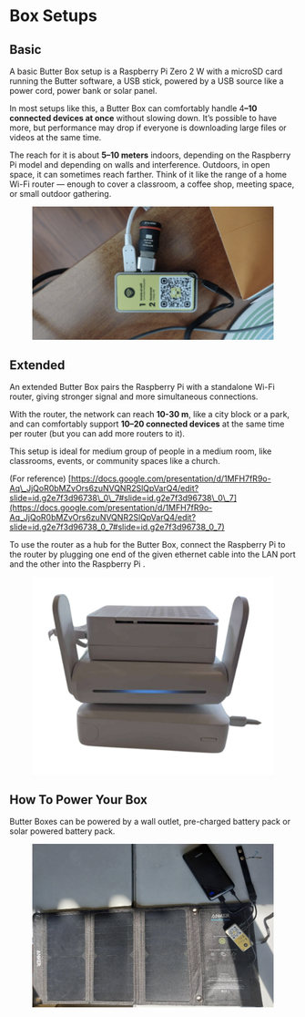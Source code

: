 # Box Setups

## Basic

A basic Butter Box setup is a Raspberry Pi Zero 2 W with a microSD card running the Butter software, a USB stick, powered by a USB source like a power cord, power bank or solar panel.

In most setups like this, a Butter Box can comfortably handle &#x34;**–10 connected devices at once** without slowing down. It’s possible to have more, but performance may drop if everyone is downloading large files or videos at the same time.

The reach for it is about **5–10 meters** indoors, depending on the Raspberry Pi model and depending on walls and interference. Outdoors, in open space, it can sometimes reach farther. Think of it like the range of a home Wi-Fi router — enough to cover a classroom, a coffee shop, meeting space, or small outdoor gathering.

<figure><img src=".gitbook/assets/Screenshot 2025-08-01 at 6.16.08 AM.png" alt=""><figcaption></figcaption></figure>



## Extended

An extended Butter Box pairs the Raspberry Pi with a standalone Wi-Fi router, giving stronger signal and more simultaneous connections.

With the router, the network can reach **10-30 m**, like a city block or a park, and can comfortably support **10–20 connected devices** at the same time per router (but you can add more routers to it).

This setup is ideal for medium group of people in a medium room, like classrooms, events, or community spaces like a church.



(For reference) [https://docs.google.com/presentation/d/1MFH7fR9o-Aq\_JjQoR0bMZvOrs6zuNVQNR2SlQpVarQ4/edit?slide=id.g2e7f3d96738\_0\_7#slide=id.g2e7f3d96738\_0\_7](https://docs.google.com/presentation/d/1MFH7fR9o-Aq_JjQoR0bMZvOrs6zuNVQNR2SlQpVarQ4/edit?slide=id.g2e7f3d96738_0_7#slide=id.g2e7f3d96738_0_7)

To use the router as a hub for the Butter Box, connect the Raspberry Pi to the router by plugging one end of the given ethernet cable into the LAN port and the other into the Raspberry Pi .

<figure><img src=".gitbook/assets/Screenshot 2025-07-31 at 10.53.06 PM.png" alt=""><figcaption></figcaption></figure>

## How To Power Your Box&#x20;

Butter Boxes can be powered by a wall outlet, pre-charged battery pack or solar powered battery pack.

<figure><img src=".gitbook/assets/Screenshot 2025-07-31 at 10.55.41 PM.png" alt=""><figcaption></figcaption></figure>

